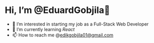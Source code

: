 #  Hi, I’m @EduardGobjila👋 
- 👀 I’m interested in starting my job as a Full-Stack Web Developer
- 🌱 I’m currently learning *React*
- 📫 How to reach me @edikgobjila01@gmail.com

<!---
EduardGobjila/EduardGobjila is a ✨ special ✨ repository because its `README.md` (this file) appears on your GitHub profile.
You can click the Preview link to take a look at your changes.
--->
